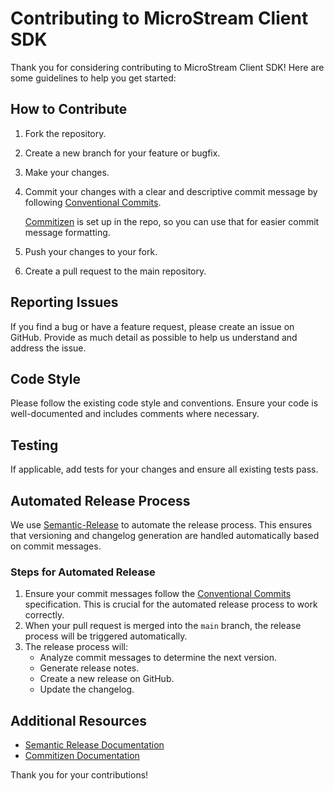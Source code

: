 # Contributing to MicroStream Client SDK

Thank you for considering contributing to MicroStream Client SDK! Here are some guidelines to help you get started:

## How to Contribute

1. Fork the repository.
2. Create a new branch for your feature or bugfix.
3. Make your changes.
4. Commit your changes with a clear and descriptive commit message by following [Conventional Commits](https://www.conventionalcommits.org).

   [Commitizen](https://commitizen.github.io/cz-cli) is set up in the repo, so you can use that for easier commit message formatting.

5. Push your changes to your fork.
6. Create a pull request to the main repository.

## Reporting Issues

If you find a bug or have a feature request, please create an issue on GitHub. Provide as much detail as possible to help us understand and address the issue.

## Code Style

Please follow the existing code style and conventions. Ensure your code is well-documented and includes comments where necessary.

## Testing

If applicable, add tests for your changes and ensure all existing tests pass.

## Automated Release Process

We use [Semantic-Release](https://semantic-release.gitbook.io/semantic-release) to automate the release process. This ensures that versioning and changelog generation are handled automatically based on commit messages.

### Steps for Automated Release

1. Ensure your commit messages follow the [Conventional Commits](https://www.conventionalcommits.org) specification. This is crucial for the automated release process to work correctly.
2. When your pull request is merged into the `main` branch, the release process will be triggered automatically.
3. The release process will:
   - Analyze commit messages to determine the next version.
   - Generate release notes.
   - Create a new release on GitHub.
   - Update the changelog.

## Additional Resources

- [Semantic Release Documentation](https://semantic-release.gitbook.io/semantic-release)
- [Commitizen Documentation](https://commitizen.github.io/cz-cli)

Thank you for your contributions!
